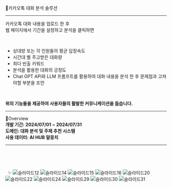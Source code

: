 🧩카카오톡 대화 분석 솔루션
***
카카오톡 대화 내용을 업로드 한 후<br> 
웹 페이지에서 기간을 설정하고 분석을 클릭하면 
&nbsp;

&nbsp;

- 상대방 또는 각 인원들의 평균 답장속도
- 시간대 별 주고받은 대화량
- 최다 빈출 키워드 
- 분석을 활용한 대화의 긍정도
- Chat GPT APi와 LLM 프롬프트를 활용하여 대화 내용을 분석 한 후 문제점과 고쳐야할 부분을 조언
&nbsp;

&nbsp;

**위의 기능들을 제공하여 사용자들의 활발한 커뮤니케이션을 돕습니다.**
&nbsp;
***
📢Overview<br/>
**개발 기간: 2024/07/01 ~ 2024/07/31** <br> 
**도메인: 대화 분석 및 주제 추천 시스템** <br> 
**사용 데이터: AI HUB 말뭉치**
&nbsp;
***
&nbsp;

&nbsp;

&nbsp;
✨
![슬라이드12](https://github.com/user-attachments/assets/bf0916f4-8a37-4c9d-a66e-1a8e3f84ec47)
![슬라이드14](https://github.com/user-attachments/assets/d3e92cef-2057-433b-9843-722521c25fb7)
![슬라이드15](https://github.com/user-attachments/assets/b9824c87-fc9f-440a-98d8-9fe7edd6e738)
![슬라이드16](https://github.com/user-attachments/assets/0e6aa520-9ff0-46ba-861b-9c2ffedd91d5)
![슬라이드20](https://github.com/user-attachments/assets/8da23d9c-5ece-4335-814b-c9e42fd25c37)
![슬라이드22](https://github.com/user-attachments/assets/5778cf25-0cf2-4c48-9c45-a38973d64818)
![슬라이드24](https://github.com/user-attachments/assets/eed3a9a4-89eb-411a-b2a9-a108bb96cd78)
![슬라이드29](https://github.com/user-attachments/assets/718af208-6f87-4889-bb14-f9b5f38f1963)
![슬라이드30](https://github.com/user-attachments/assets/cf631f51-5ce4-4c04-bb1a-e72e6f8cd131)
![슬라이드31](https://github.com/user-attachments/assets/4d8e36e8-b59d-4e49-94ba-c224da53c786)
